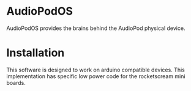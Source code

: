 # AudioPodOS
AudioPodOS provides the brains behind the AudioPod physical device.

# Installation
This software is designed to work on arduino compatible devices. This implementation has specific low power code for the rocketscream mini boards.
